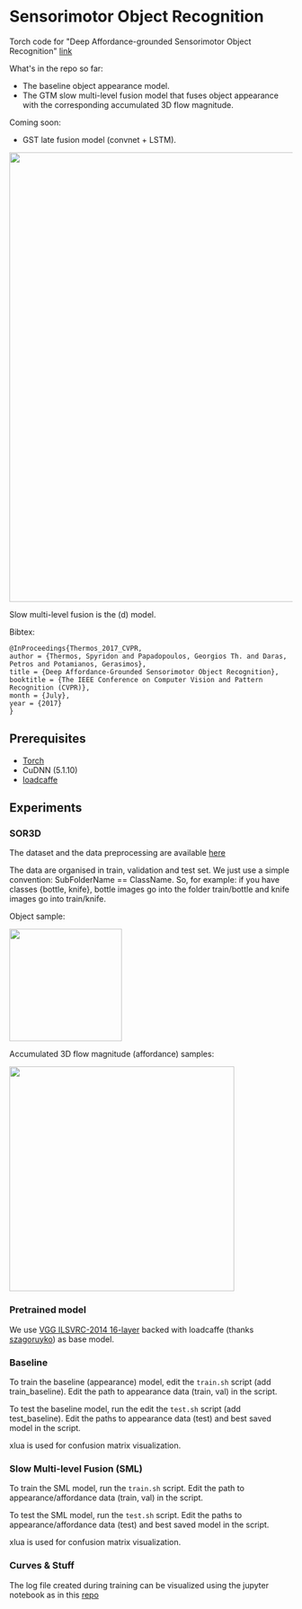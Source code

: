 # Sensorimotor Object Recognition
Torch code for "Deep Affordance-grounded Sensorimotor Object Recognition" [link](http://openaccess.thecvf.com/content_cvpr_2017/papers/Thermos_Deep_Affordance-Grounded_Sensorimotor_CVPR_2017_paper.pdf)

What's in the repo so far:
- The baseline object appearance model.
- The GTM slow multi-level fusion model that fuses object appearance with the corresponding accumulated 3D flow magnitude.

Coming soon:
- GST late fusion model (convnet + LSTM).


<img src="http://sor3d.vcl.iti.gr/wp-content/uploads/2017/07/gtm3.png" width="800">

Slow multi-level fusion is the (d) model.

Bibtex:
```
@InProceedings{Thermos_2017_CVPR,
author = {Thermos, Spyridon and Papadopoulos, Georgios Th. and Daras, Petros and Potamianos, Gerasimos},
title = {Deep Affordance-Grounded Sensorimotor Object Recognition},
booktitle = {The IEEE Conference on Computer Vision and Pattern Recognition (CVPR)},
month = {July},
year = {2017}
}
```



## Prerequisites
- [Torch](http://torch.ch/)
- CuDNN (5.1.10)
- [loadcaffe](https://github.com/szagoruyko/loadcaffe)



## Experiments

### SOR3D

The dataset and the data preprocessing are available [here](http://sor3d.vcl.iti.gr/)

The data are organised in train, validation and test set. We just use a simple convention: SubFolderName == ClassName. So, for example: if you have classes {bottle, knife}, bottle images go into the folder train/bottle and knife images go into train/knife.

Object sample:

<img src="http://sor3d.vcl.iti.gr/wp-content/uploads/2017/03/4.png" width="200">

Accumulated 3D flow magnitude (affordance) samples:

<img src="http://sor3d.vcl.iti.gr/wp-content/uploads/2017/07/magn.png" width="400">


### Pretrained model

We use [VGG ILSVRC-2014 16-layer](https://gist.github.com/ksimonyan/211839e770f7b538e2d8) backed with loadcaffe (thanks [szagoruyko](https://github.com/szagoruyko)) as base model.


### Baseline

To train the baseline (appearance) model, edit the `train.sh` script (add train_baseline). Edit the path to appearance data (train, val) in the script.

To test the baseline model, run the edit the `test.sh` script (add test_baseline). Edit the paths to appearance data (test) and best saved model in the script.

xlua is used for confusion matrix visualization.


### Slow Multi-level Fusion (SML)

To train the SML model, run the `train.sh` script. Edit the path to appearance/affordance data (train, val) in the script.

To test the SML model, run the `test.sh` script. Edit the paths to appearance/affordance data (test) and best saved model in the script.

xlua is used for confusion matrix visualization.

### Curves & Stuff

The log file created during training can be visualized using the jupyter notebook as in this [repo](https://github.com/szagoruyko/wide-residual-networks/tree/master/notebooks)
